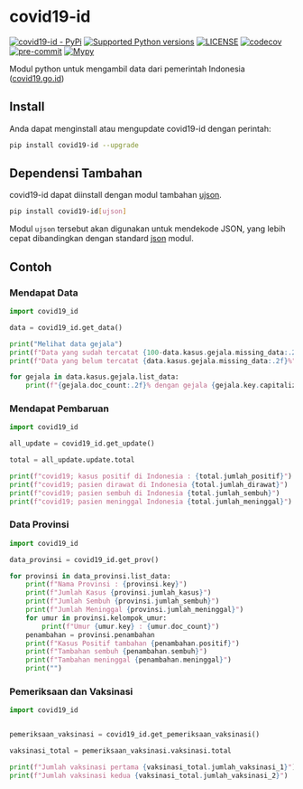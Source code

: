 # covid19-id

[![covid19-id - PyPi](https://img.shields.io/pypi/v/covid19-id)](https://pypi.org/project/covid19-id/)
[![Supported Python versions](https://img.shields.io/pypi/pyversions/covid19-id)](https://pypi.org/project/covid19-id/)
[![LICENSE](https://img.shields.io/github/license/hexatester/covid19-id)](https://github.com/hexatester/covid19-id/blob/main/LICENSE)
[![codecov](https://codecov.io/gh/hexatester/covid19-id/branch/main/graph/badge.svg)](https://codecov.io/gh/hexatester/covid19-id)
[![pre-commit](https://img.shields.io/badge/pre--commit-enabled-brightgreen?logo=pre-commit&logoColor=white)](https://github.com/pre-commit/pre-commit)
[![Mypy](https://img.shields.io/badge/Mypy-enabled-brightgreen)](https://github.com/python/mypy)

Modul python untuk mengambil data dari pemerintah Indonesia ([covid19.go.id](https://data.covid19.go.id/public/index.html))

## Install

Anda dapat menginstall atau mengupdate covid19-id dengan perintah:

```bash
pip install covid19-id --upgrade
```

## Dependensi Tambahan

covid19-id dapat diinstall dengan modul tambahan [ujson](https://pypi.org/project/ujson/ "ujson - PyPi").

```bash
pip install covid19-id[ujson]
```

Modul `ujson` tersebut akan digunakan untuk mendekode JSON, yang lebih cepat dibandingkan dengan standard [json](https://docs.python.org/3/library/json.html "python json docs") modul.

## Contoh

### Mendapat Data

```python
import covid19_id

data = covid19_id.get_data()

print("Melihat data gejala")
print(f"Data yang sudah tercatat {100-data.kasus.gejala.missing_data:.2f}%")
print(f"Data yang belum tercatat {data.kasus.gejala.missing_data:.2f}%")

for gejala in data.kasus.gejala.list_data:
    print(f"{gejala.doc_count:.2f}% dengan gejala {gejala.key.capitalize()}")

```

### Mendapat Pembaruan

```python
import covid19_id

all_update = covid19_id.get_update()

total = all_update.update.total

print(f"covid19; kasus positif di Indonesia : {total.jumlah_positif}")
print(f"covid19; pasien dirawat di Indonesia {total.jumlah_dirawat}")
print(f"covid19; pasien sembuh di Indonesia {total.jumlah_sembuh}")
print(f"covid19; pasien meninggal Indonesia {total.jumlah_meninggal}")

```

### Data Provinsi

```python
import covid19_id

data_provinsi = covid19_id.get_prov()

for provinsi in data_provinsi.list_data:
    print(f"Nama Provinsi : {provinsi.key}")
    print(f"Jumlah Kasus {provinsi.jumlah_kasus}")
    print(f"Jumlah Sembuh {provinsi.jumlah_sembuh}")
    print(f"Jumlah Meninggal {provinsi.jumlah_meninggal}")
    for umur in provinsi.kelompok_umur:
        print(f"Umur {umur.key} : {umur.doc_count}")
    penambahan = provinsi.penambahan
    print(f"Kasus Positif tambahan {penambahan.positif}")
    print(f"Tambahan sembuh {penambahan.sembuh}")
    print(f"Tambahan meninggal {penambahan.meninggal}")
    print("")

```

### Pemeriksaan dan Vaksinasi

```python
import covid19_id


pemeriksaan_vaksinasi = covid19_id.get_pemeriksaan_vaksinasi()

vaksinasi_total = pemeriksaan_vaksinasi.vaksinasi.total

print(f"Jumlah vaksinasi pertama {vaksinasi_total.jumlah_vaksinasi_1}")
print(f"Jumlah vaksinasi kedua {vaksinasi_total.jumlah_vaksinasi_2}")

```
